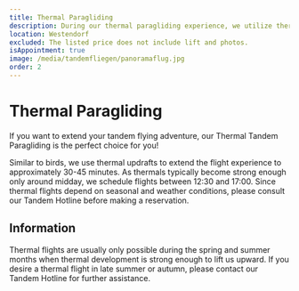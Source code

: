 ```yaml
---
title: Thermal Paragliding
description: During our thermal paragliding experience, we utilize thermal updrafts, mimicking birds, to soar over the breathtaking scenery of the Kitzbühel Alps for approximately 30-45 minutes.
location: Westendorf
excluded: The listed price does not include lift and photos.
isAppointment: true
image: /media/tandemfliegen/panoramaflug.jpg
order: 2
---
```


# Thermal Paragliding

If you want to extend your tandem flying adventure, our Thermal Tandem Paragliding is the perfect choice for you!

Similar to birds, we use thermal updrafts to extend the flight experience to approximately 30-45 minutes. As thermals typically become strong enough only around midday, we schedule flights between 12:30 and 17:00. Since thermal flights depend on seasonal and weather conditions, please consult our Tandem Hotline before making a reservation.

## Information

Thermal flights are usually only possible during the spring and summer months when thermal development is strong enough to lift us upward. If you desire a thermal flight in late summer or autumn, please contact our Tandem Hotline for further assistance.
